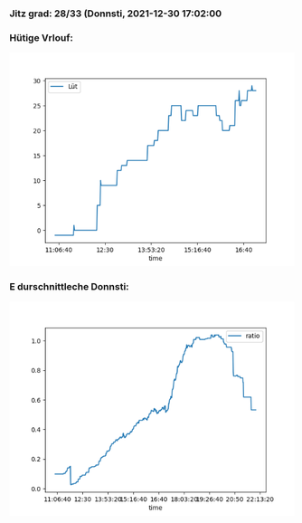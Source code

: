 ### Jitz grad: 28/33 (Donnsti, 2021-12-30 17:02:00

### Hütige Vrlouf:
![Graph](Today.png)

### E durschnittleche Donnsti:
![Graph](Donnsti.png)